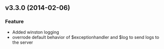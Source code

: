 <a name="v3.3.0"></a>
## v3.3.0 (2014-02-06)
### Feature
* Added winston logging
* overrode default behavior of $exceptionhandler and $log to send logs to the server

